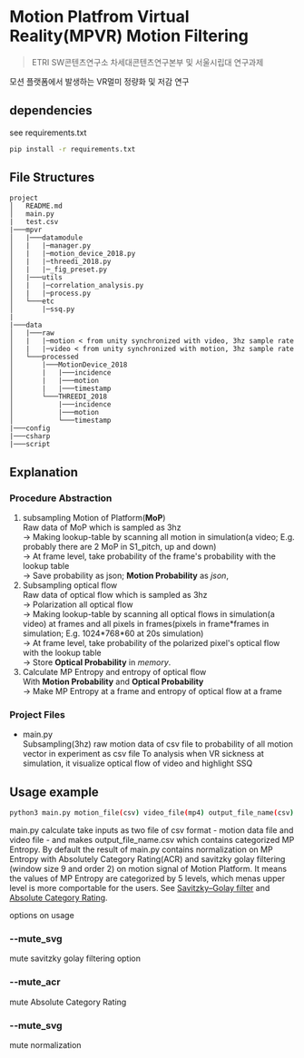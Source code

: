 # Motion Platfrom Virtual Reality(MPVR) Motion Filtering
> ETRI SW콘텐츠연구소 차세대콘텐츠연구본부 및 서울시립대 연구과제

모션 플랫폼에서 발생하는 VR멀미 정량화 및 저감 연구

## dependencies
see requirements.txt

```sh
pip install -r requirements.txt
```

## File Structures
```
project
│   README.md
│   main.py
|   test.csv
|───mpvr
│   |───datamodule
│   |   |─manager.py
│   |   |─motion_device_2018.py
│   |   |─threedi_2018.py
│   |   |─_fig_preset.py
│   |───utils
│   |   |─correlation_analysis.py
│   |   |─process.py
│   └───etc
│       |─ssq.py
|
|───data
│   |───raw
│   |   |─motion < from unity synchronized with video, 3hz sample rate
│   |   |─video < from unity synchronized with motion, 3hz sample rate
│   └───processed
│       |───MotionDevice_2018
│       |   |───incidence
│       |   |───motion
│       |   |───timestamp
│       └───THREEDI_2018
│           |───incidence
│           |───motion
│           └───timestamp
|───config
|───csharp
|───script
```

## Explanation

### Procedure Abstraction

1. subsampling Motion of Platform(**MoP**)  
   Raw data of MoP which is sampled as 3hz  
&#8594;   Making lookup-table by scanning all motion in simulation(a video; E.g. probably there are 2 MoP in S1_pitch, up and down)   
&#8594;   At frame level, take probability of the frame's probability with the lookup table  
&#8594;   Save probability as json; **Motion Probability** as *json*,  
2. Subsampling optical flow  
   Raw data of optical flow which is sampled as 3hz  
&#8594;   Polarization all optical flow  
&#8594;   Making lookup-table by scanning all optical flows in simulation(a video) at frames and all pixels in frames(pixels in frame\*frames in simulation; E.g. 1024\*768\*60 at 20s simulation)  
&#8594;   At frame level, take probability of the polarized pixel's optical flow with the lookup table  
&#8594;   Store **Optical Probability** in *memory*.
3. Calculate MP Entropy and entropy of optical flow   
   With **Motion Probability** and **Optical Probability**  
&#8594;   Make MP Entropy at a frame and entropy of optical flow at a frame  

### Project Files

- main.py  
Subsampling(3hz) raw motion data of csv file to probability of all motion vector in experiment as csv file
To analysis when VR sickness at simulation, it visualize optical flow of video and highlight SSQ


## Usage example
```sh
python3 main.py motion_file(csv) video_file(mp4) output_file_name(csv) [--mute_svg] [--mute_acr] [--mute_norm]
```
main.py calculate take inputs as two file of csv format - motion data file and video file - and makes output_file_name.csv which contains categorized MP Entropy. By default the result of main.py contains normalization on MP Entropy with Absolutely Category Rating(ACR) and savitzky golay filtering (window size 9 and order 2) on motion signal of Motion Platform. It means the values of MP Entropy are categorized by 5 levels, which menas upper level is more comportable for the users. See [Savitzky–Golay filter](https://en.wikipedia.org/wiki/Savitzky–Golay_filter) and [Absolute Category Rating](https://en.wikipedia.org/wiki/Absolute_Category_Rating).
 

options on usage
### --mute_svg
mute savitzky golay filtering option
### --mute_acr
mute Absolute Category Rating
### --mute_svg
mute normalization

